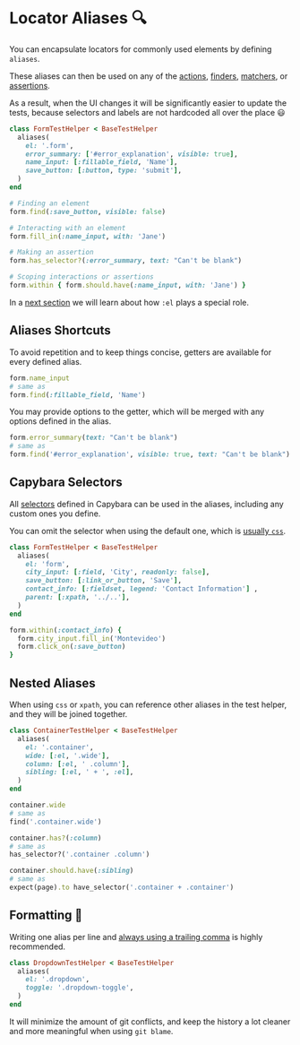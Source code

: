 [el convention]: /guide/essentials/current-context.html#current-element
[actions]: /guide/essentials/actions
[finders]: /guide/essentials/finders
[assertions]: /guide/essentials/assertions
[matchers]: /guide/essentials/querying
[capybara selectors]: /api/selectors
[trailing_commas]: https://maximomussini.com/posts/trailing-commas/

# Locator Aliases 🔍

You can encapsulate locators for commonly used elements by defining `aliases`.

These aliases can then be used on any of the [actions], [finders], [matchers], or [assertions].

As a result, when the UI changes it will be significantly easier to update the tests, because selectors and labels are not hardcoded all over the place 😃

```ruby
class FormTestHelper < BaseTestHelper
  aliases(
    el: '.form',
    error_summary: ['#error_explanation', visible: true],
    name_input: [:fillable_field, 'Name'],
    save_button: [:button, type: 'submit'],
  )
end
```

```ruby
# Finding an element
form.find(:save_button, visible: false)

# Interacting with an element
form.fill_in(:name_input, with: 'Jane')

# Making an assertion
form.has_selector?(:error_summary, text: "Can't be blank")

# Scoping interactions or assertions
form.within { form.should.have(:name_input, with: 'Jane') }
```

In a [next section][el convention] we will learn about how `:el` plays a special role.

## Aliases Shortcuts

To avoid repetition and to keep things concise, getters are available for every defined alias.

```ruby
form.name_input
# same as
form.find(:fillable_field, 'Name')
```

You may provide options to the getter, which will be merged with any options defined in the alias.

```ruby
form.error_summary(text: "Can't be blank")
# same as
form.find('#error_explanation', visible: true, text: "Can't be blank")
```

## Capybara Selectors

All [selectors][capybara selectors] defined in Capybara can be used in the aliases, including any custom ones you define.

You can omit the selector when using the default one, which is [usually `css`](https://github.com/teamcapybara/capybara#xpath-css-and-selectors).

```ruby
class FormTestHelper < BaseTestHelper
  aliases(
    el: 'form',
    city_input: [:field, 'City', readonly: false],
    save_button: [:link_or_button, 'Save'],
    contact_info: [:fieldset, legend: 'Contact Information'] ,
    parent: [:xpath, '../..'],
  )
end
```
```ruby
form.within(:contact_info) {
  form.city_input.fill_in('Montevideo')
  form.click_on(:save_button)
}
```

## Nested Aliases

When using `css` or `xpath`, you can reference other aliases in the test helper,
and they will be joined together.

```ruby
class ContainerTestHelper < BaseTestHelper
  aliases(
    el: '.container',
    wide: [:el, '.wide'],
    column: [:el, ' .column'],
    sibling: [:el, ' + ', :el],
  )
end

container.wide
# same as
find('.container.wide')

container.has?(:column)
# same as
has_selector?('.container .column')

container.should.have(:sibling)
# same as
expect(page).to have_selector('.container + .container')
```

## Formatting 📏

Writing one alias per line and [always using a trailing comma][trailing_commas] is highly recommended.

```ruby
class DropdownTestHelper < BaseTestHelper
  aliases(
    el: '.dropdown',
    toggle: '.dropdown-toggle',
  )
end
```

It will minimize the amount of git conflicts, and keep the history a lot cleaner and more meaningful when using `git blame`.
